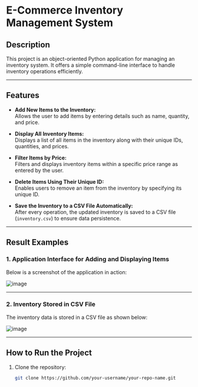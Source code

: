 # **E-Commerce Inventory Management System**

## **Description**
This project is an object-oriented Python application for managing an inventory system. It offers a simple command-line interface to handle inventory operations efficiently.

---

## **Features**
- **Add New Items to the Inventory:**  
  Allows the user to add items by entering details such as name, quantity, and price.

- **Display All Inventory Items:**  
  Displays a list of all items in the inventory along with their unique IDs, quantities, and prices.

- **Filter Items by Price:**  
  Filters and displays inventory items within a specific price range as entered by the user.

- **Delete Items Using Their Unique ID:**  
  Enables users to remove an item from the inventory by specifying its unique ID.

- **Save the Inventory to a CSV File Automatically:**  
  After every operation, the updated inventory is saved to a CSV file (`inventory.csv`) to ensure data persistence.

---

## **Result Examples**

### **1. Application Interface for Adding and Displaying Items**
Below is a screenshot of the application in action:

![image](https://github.com/user-attachments/assets/4f56b069-7179-4240-8a6e-7d693124ca23)



---

### **2. Inventory Stored in CSV File**
The inventory data is stored in a CSV file as shown below:

![image](https://github.com/user-attachments/assets/88083426-b730-4373-9d0c-c6f637afd205)


---

## **How to Run the Project**
1. Clone the repository:
   ```bash
   git clone https://github.com/your-username/your-repo-name.git
